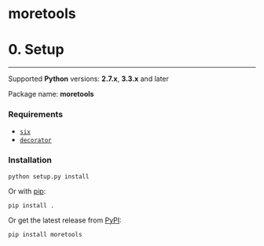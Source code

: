 moretools
=========


# 0. Setup
----------

Supported __Python__ versions: __2.7.x__, __3.3.x__ and later

Package name: __moretools__

### Requirements

* [`six`](
    https://pypi.python.org/pypi/six)
* [`decorator`](
    https://pypi.python.org/pypi/decorator)

### Installation

    python setup.py install

Or with [pip](http://www.pip-installer.org):

    pip install .

Or get the latest release from [PyPI](
  https://pypi.python.org/pypi/moretools):

    pip install moretools
